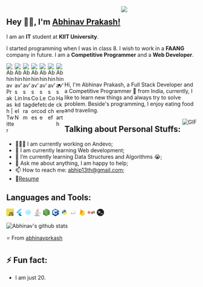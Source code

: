<img align='right' src='https://user-images.githubusercontent.com/5713670/87202985-820dcb80-c2b6-11ea-9f56-7ec461c497c3.gif' width='200"'>


## Hey 👋🏽, I'm [Abhinav Prakash!](https://abhinavprkash.me)



I am an **IT** student at **KIIT University**.

I started programming when I was in class 8. I wish to work in a **FAANG** company in future. I am a **Competitive Programmer** and a **Web Developer**. 

<a href="https://twitter.com/abhinaprkash">
  <img align="left" alt="Abhinav Prakash | Twitter" width="22px" src="https://cdn.jsdelivr.net/npm/simple-icons@v3/icons/twitter.svg" />
</a>
<a href="https://www.linkedin.com/in/itsmeabhinavprakash/">
  <img align="left" alt="Abhinav's LinkdeIN" width="22px" src="https://cdn.jsdelivr.net/npm/simple-icons@v3/icons/linkedin.svg" />
</a>
<a href="https://www.instagram.com/abhinavprkash1/">
  <img align="left" alt="Abhinav's Instagram" width="22px" src="https://cdn.jsdelivr.net/npm/simple-icons@v3/icons/instagram.svg" />
</a>
<a href="https://codeforces.com/profile/prkashabhinav">
  <img align="left" alt="Abhinav's Codeforces" width="22px" src="https://cdn.jsdelivr.net/npm/simple-icons@v3/icons/codeforces.svg" />
</a>
<a href="https://leetcode.com/abhip13th/">
  <img align="left" alt="Abhinav's Leetcode" width="22px" src="https://cdn.jsdelivr.net/npm/simple-icons@v3/icons/leetcode.svg" />
</a>
<a href="https://www.codechef.com/users/abhinav_526">
  <img align="left" alt="Abhinav's Codechef" width="22px" src="https://cdn.jsdelivr.net/npm/simple-icons@v3/icons/codechef.svg" />
</a>
<a href="https://www.hackerearth.com/@abhinavprkash">
  <img align="left" alt="Abhinav's Hackerearth" width="22px" src="https://cdn.jsdelivr.net/npm/simple-icons@v3/icons/hackerearth.svg" />
</a>

<br />
<br />

 - Hi, I'm Abhinav Prakash, a Full Stack Developer and a Competitive Programmer 🚀 from India, currently, I like to learn new things and always try to solve problem. Beside's programming, I enjoy eating food and traveling.

  <img align="right" alt="GIF" src="https://media.giphy.com/media/836HiJc7pgzy8iNXCn/giphy.gif" />
  
## **Talking about Personal Stuffs:**

- 👨🏽‍💻 I am currently working on Andevo;
- 🌱 I am currently learning Web development; 
- 🤔 I’m currently learning Data Structures and Algorithms 😭;
- 💬 Ask me about anything, I am happy to help;
- 📫 How to reach me: abhip13th@gmail.com;
- 📝[Resume](https://drive.google.com/file/d/17f3XTVw1DSIhSmH2AfiOQoQ8zAeJYV9i/view?usp=sharing)

## **Languages and Tools:**  

<code><img height="20" src="https://raw.githubusercontent.com/github/explore/80688e429a7d4ef2fca1e82350fe8e3517d3494d/topics/javascript/javascript.png"></code>
<code><img height="20" src="https://raw.githubusercontent.com/github/explore/80688e429a7d4ef2fca1e82350fe8e3517d3494d/topics/flutter/flutter.png"></code>
<code><img height="20" src="https://raw.githubusercontent.com/github/explore/80688e429a7d4ef2fca1e82350fe8e3517d3494d/topics/react/react.png"></code>
<code><img height="20" src="https://raw.githubusercontent.com/github/explore/5c058a388828bb5fde0bcafd4bc867b5bb3f26f3/topics/java/java.png"></code>
<code><img height="20" src="https://raw.githubusercontent.com/github/explore/80688e429a7d4ef2fca1e82350fe8e3517d3494d/topics/nodejs/nodejs.png"></code>
<code><img height="20" src="https://raw.githubusercontent.com/github/explore/80688e429a7d4ef2fca1e82350fe8e3517d3494d/topics/cpp/cpp.png"></code>
<code><img height="20" src="https://raw.githubusercontent.com/github/explore/80688e429a7d4ef2fca1e82350fe8e3517d3494d/topics/python/python.png"></code>
<code><img height="20" src="https://raw.githubusercontent.com/github/explore/80688e429a7d4ef2fca1e82350fe8e3517d3494d/topics/mysql/mysql.png"></code>
<code><img height="20" src="https://raw.githubusercontent.com/github/explore/80688e429a7d4ef2fca1e82350fe8e3517d3494d/topics/firebase/firebase.png"></code>
<code><img height="20" src="https://raw.githubusercontent.com/github/explore/80688e429a7d4ef2fca1e82350fe8e3517d3494d/topics/git/git.png"></code>
<code><img height="20" src="https://raw.githubusercontent.com/github/explore/80688e429a7d4ef2fca1e82350fe8e3517d3494d/topics/terminal/terminal.png"></code>



![Abhinav's github stats](https://github-readme-stats.vercel.app/api?username=abhinavprkash&show_icons=true&hide_border=true)

⭐️ From [abhinavprkash](https://github.com/abhinavprkash)

## ⚡ Fun fact:
* I am just 20.
